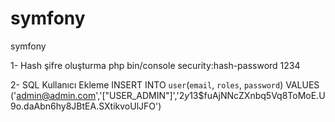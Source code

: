 # symfony
symfony

1- Hash şifre oluşturma
php bin/console security:hash-password 1234

2- SQL Kullanıcı Ekleme
INSERT INTO `user`(`email`, `roles`, `password`) VALUES ('admin@admin.com','["USER_ADMIN"]','$2y$13$fuAjNNcZXnbq5Vq8ToMoE.U9o.daAbn6hy8JBtEA.SXtikvoUlJFO')